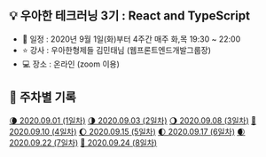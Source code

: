 ## 💡 우아한 테크러닝 3기 : React and TypeScript 
- 📆 일정 : 2020년 9월 1일(화)부터 4주간 매주 화,목 19:30 ~ 22:00 
- ⭐ 강사 : 우아한형제들 김민태님 (웹프론트엔드개발그룹장)
- 💻 장소 : 온라인 (zoom 이용)

## 📝 주차별 기록 

[🌘 2020.09.01 (1일차)](./week1/lecture1.md)
[🌗 2020.09.03 (2일차)](./week1/lecture2.md)
[🌖 2020.09.08 (3일차)](./week2/lecture3.md)
[🌝 2020.09.10 (4일차)](./week2/lecture4.md)
[🌔 2020.09.15 (5일차)](./week3/lecture5.md)
[🌓 2020.09.17 (6일차)](./week3/lecture6.md)
[🌒 2020.09.22 (7일차)](./week4/lecture7.md)
[🌚 2020.09.24 (8일차)](./week4/lecture8.md)


